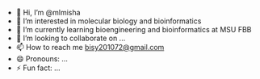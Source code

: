 - 👋 Hi, I’m @mlmisha
- 👀 I’m interested in molecular biology and bioinformatics
- 🌱 I’m currently learning bioengineering and bioinformatics at MSU FBB
- 💞️ I’m looking to collaborate on ...
- 📫 How to reach me bisy201072@gmail.com
- 😄 Pronouns: ...
- ⚡ Fun fact: ...

<!---
mlmisha/mlmisha is a ✨ special ✨ repository because its `README.md` (this file) appears on your GitHub profile.
You can click the Preview link to take a look at your changes.
--->
